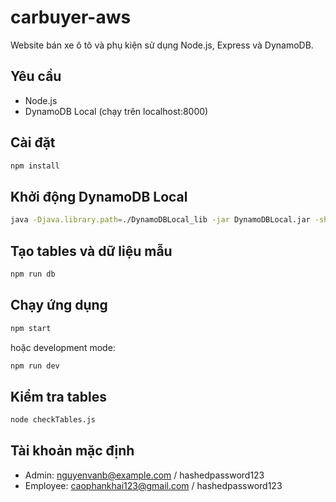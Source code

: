 # carbuyer-aws

Website bán xe ô tô và phụ kiện sử dụng Node.js, Express và DynamoDB.

## Yêu cầu

- Node.js
- DynamoDB Local (chạy trên localhost:8000)

## Cài đặt

```bash
npm install
```

## Khởi động DynamoDB Local

```bash
java -Djava.library.path=./DynamoDBLocal_lib -jar DynamoDBLocal.jar -sharedDb
```

## Tạo tables và dữ liệu mẫu

```bash
npm run db
```

## Chạy ứng dụng

```bash
npm start
```

hoặc development mode:

```bash
npm run dev
```

## Kiểm tra tables

```bash
node checkTables.js
```

## Tài khoản mặc định

- Admin: nguyenvanb@example.com / hashedpassword123
- Employee: caophankhai123@gmail.com / hashedpassword123
